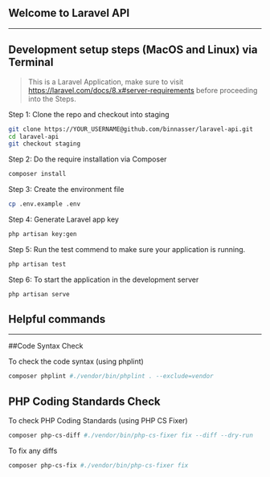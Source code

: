 ## Welcome to Laravel API

---

## Development setup steps (MacOS and Linux) via Terminal

> This is a Laravel Application, make sure to visit https://laravel.com/docs/8.x#server-requirements before proceeding into the Steps.


Step 1: Clone the repo and checkout into staging

```sh
git clone https://YOUR_USERNAME@github.com/binnasser/laravel-api.git
cd laravel-api
git checkout staging
```

Step 2: Do the require installation via Composer

```sh
composer install
```

Step 3: Create the environment file

```sh
cp .env.example .env
```

Step 4: Generate Laravel app key

```sh
php artisan key:gen
```

Step 5: Run the test commend to make sure your application is running.

```sh
php artisan test
```

Step 6: To start the application in the development server

```sh
php artisan serve
```

## Helpful commands
---

##Code Syntax Check

To check the code syntax (using phplint)

```sh
composer phplint #./vendor/bin/phplint . --exclude=vendor
```
## PHP Coding Standards Check

To check PHP Coding Standards (using PHP CS Fixer)

```sh
composer php-cs-diff #./vendor/bin/php-cs-fixer fix --diff --dry-run
```

To fix any diffs

```sh
composer php-cs-fix #./vendor/bin/php-cs-fixer fix
```
